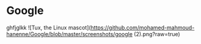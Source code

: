 # Google

ghfjglkk
 ![Tux, the Linux mascot](https://github.com/mohamed-mahmoud-hanenne/Google/blob/master/screenshots/google (2).png?raw=true)
